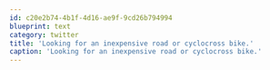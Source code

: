 ```yaml
---
id: c20e2b74-4b1f-4d16-ae9f-9cd26b794994
blueprint: text
category: twitter
title: 'Looking for an inexpensive road or cyclocross bike.'
caption: 'Looking for an inexpensive road or cyclocross bike.'
---
```

